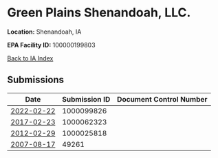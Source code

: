 # Green Plains Shenandoah, LLC.

**Location:** Shenandoah, IA

**EPA Facility ID:** 100000199803

[Back to IA Index](../../index.md)

## Submissions

| Date | Submission ID | Document Control Number |
|------|--------------|-------------------------|
| [2022-02-22](submissions/1000099826.md) | 1000099826 |  |
| [2017-02-23](submissions/1000062323.md) | 1000062323 |  |
| [2012-02-29](submissions/1000025818.md) | 1000025818 |  |
| [2007-08-17](submissions/49261.md) | 49261 |  |
